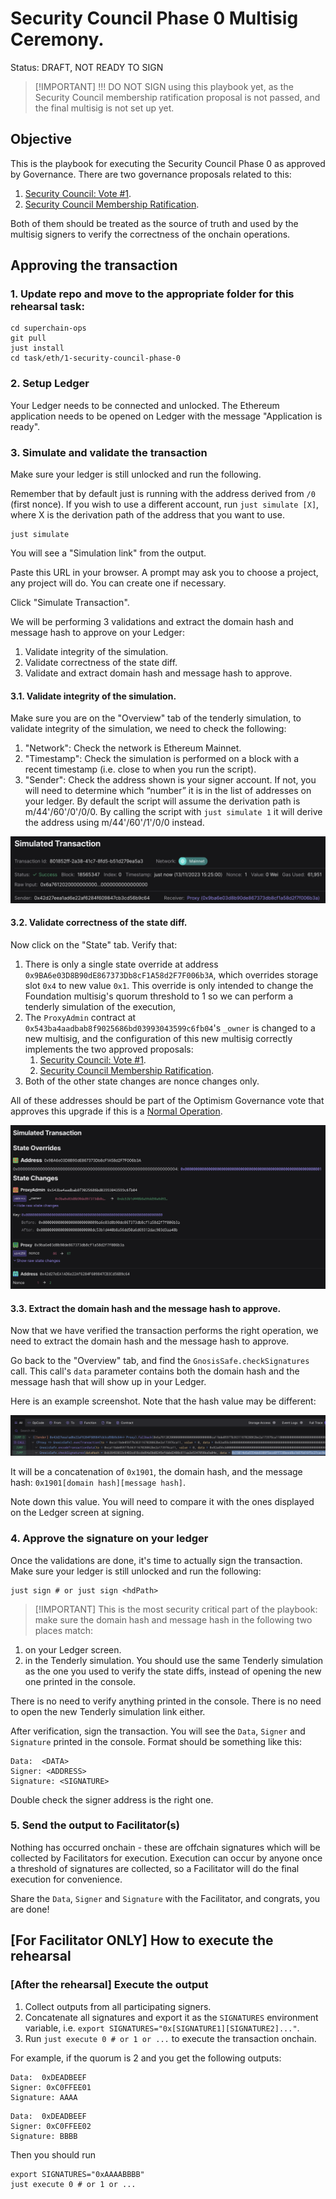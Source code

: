 # Security Council Phase 0 Multisig Ceremony.

Status: DRAFT, NOT READY TO SIGN

> [!IMPORTANT] !!! DO NOT SIGN using this playbook yet, as the
> Security Council membership ratification proposal is not passed, and
> the final multisig is not set up yet.

## Objective

This is the playbook for executing the Security Council Phase 0 as
approved by Governance. There are two governance proposals related to
this:

1. [Security Council: Vote #1](https://vote.optimism.io/proposals/27439950952007920118525230291344523079212068327713298769307857575418374325849).
2. [Security Council Membership Ratification](https://vote.optimism.io/proposals/85591583404433237270543189567126336043697987369929953414380041066767718361144).

Both of them should be treated as the source of truth and used by the
multisig signers to verify the correctness of the onchain operations.

## Approving the transaction

### 1. Update repo and move to the appropriate folder for this rehearsal task:

```
cd superchain-ops
git pull
just install
cd task/eth/1-security-council-phase-0
```

### 2. Setup Ledger

Your Ledger needs to be connected and unlocked. The Ethereum
application needs to be opened on Ledger with the message "Application
is ready".

### 3. Simulate and validate the transaction

Make sure your ledger is still unlocked and run the following.

Remember that by default just is running with the address derived from
`/0` (first nonce). If you wish to use a different account, run `just
simulate [X]`, where X is the derivation path of the address
that you want to use.

``` shell
just simulate
```

You will see a "Simulation link" from the output.

Paste this URL in your browser. A prompt may ask you to choose a
project, any project will do. You can create one if necessary.

Click "Simulate Transaction".

We will be performing 3 validations and extract the domain hash and
message hash to approve on your Ledger:

1. Validate integrity of the simulation.
2. Validate correctness of the state diff.
3. Validate and extract domain hash and message hash to approve.

#### 3.1. Validate integrity of the simulation.

Make sure you are on the "Overview" tab of the tenderly simulation, to
validate integrity of the simulation, we need to check the following:

1. "Network": Check the network is Ethereum Mainnet.
2. "Timestamp": Check the simulation is performed on a block with a
   recent timestamp (i.e. close to when you run the script).
3. "Sender": Check the address shown is your signer account. If not,
   you will need to determine which “number” it is in the list of
   addresses on your ledger. By default the script will assume the
   derivation path is m/44'/60'/0'/0/0. By calling the script with
   `just simulate 1` it will derive the address using
   m/44'/60'/1'/0/0 instead.

![](./images/tenderly-overview-network.png)

#### 3.2. Validate correctness of the state diff.

Now click on the "State" tab. Verify that:

1. There is only a single state override at address
   `0x9BA6e03D8B90dE867373Db8cF1A58d2F7F006b3A`, which overrides
   storage slot `0x4` to new value `0x1`. This override is only
   intended to change the Foundation multisig's quorum threshold to 1
   so we can perform a tenderly simulation of the execution,
2. The `ProxyAdmin` contract at
   `0x543ba4aadbab8f9025686bd03993043599c6fb04`'s `_owner` is changed
   to a new multisig, and the configuration of this new multisig
   correctly implements the two approved proposals:
   1. [Security Council: Vote #1](https://vote.optimism.io/proposals/27439950952007920118525230291344523079212068327713298769307857575418374325849).
   2. [Security Council Membership Ratification](https://link.to/be/determined).
3. Both of the other state changes are nonce changes only.


All of these addresses should be part of the Optimism Governance vote
that approves this upgrade if this is a [Normal
Operation](https://github.com/ethereum-optimism/OPerating-manual/blob/1f42a3766d084864a818b93ce7ba0857a4a846ea/Security%20Council%20Charter%20v0.1.md#normal-operation).

![](./images/tenderly-state-diff.png)


#### 3.3. Extract the domain hash and the message hash to approve.

Now that we have verified the transaction performs the right
operation, we need to extract the domain hash and the message hash to
approve.

Go back to the "Overview" tab, and find the
`GnosisSafe.checkSignatures` call. This call's `data` parameter
contains both the domain hash and the message hash that will show up
in your Ledger.

Here is an example screenshot. Note that the hash value may be
different:

![](./images/tenderly-hash.png)

It will be a concatenation of `0x1901`, the domain hash, and the
message hash: `0x1901[domain hash][message hash]`.

Note down this value. You will need to compare it with the ones
displayed on the Ledger screen at signing.

### 4. Approve the signature on your ledger

Once the validations are done, it's time to actually sign the
transaction. Make sure your ledger is still unlocked and run the
following:

``` shell
just sign # or just sign <hdPath>
```

> [!IMPORTANT] This is the most security critical part of the
> playbook: make sure the domain hash and message hash in the
> following two places match:

1. on your Ledger screen.
2. in the Tenderly simulation. You should use the same Tenderly
   simulation as the one you used to verify the state diffs, instead
   of opening the new one printed in the console.

There is no need to verify anything printed in the console. There is
no need to open the new Tenderly simulation link either.

After verification, sign the transaction. You will see the `Data`,
`Signer` and `Signature` printed in the console. Format should be
something like this:

```
Data:  <DATA>
Signer: <ADDRESS>
Signature: <SIGNATURE>
```

Double check the signer address is the right one.

### 5. Send the output to Facilitator(s)

Nothing has occurred onchain - these are offchain signatures which
will be collected by Facilitators for execution. Execution can occur
by anyone once a threshold of signatures are collected, so a
Facilitator will do the final execution for convenience.

Share the `Data`, `Signer` and `Signature` with the Facilitator, and
congrats, you are done!

## [For Facilitator ONLY] How to execute the rehearsal

### [After the rehearsal] Execute the output

1. Collect outputs from all participating signers.
2. Concatenate all signatures and export it as the `SIGNATURES`
   environment variable, i.e. `export
   SIGNATURES="0x[SIGNATURE1][SIGNATURE2]..."`.
3. Run `just execute 0 # or 1 or ...` to execute the transaction onchain.

For example, if the quorum is 2 and you get the following outputs:

``` shell
Data:  0xDEADBEEF
Signer: 0xC0FFEE01
Signature: AAAA
```

``` shell
Data:  0xDEADBEEF
Signer: 0xC0FFEE02
Signature: BBBB
```

Then you should run

``` shell
export SIGNATURES="0xAAAABBBB"
just execute 0 # or 1 or ...
```
